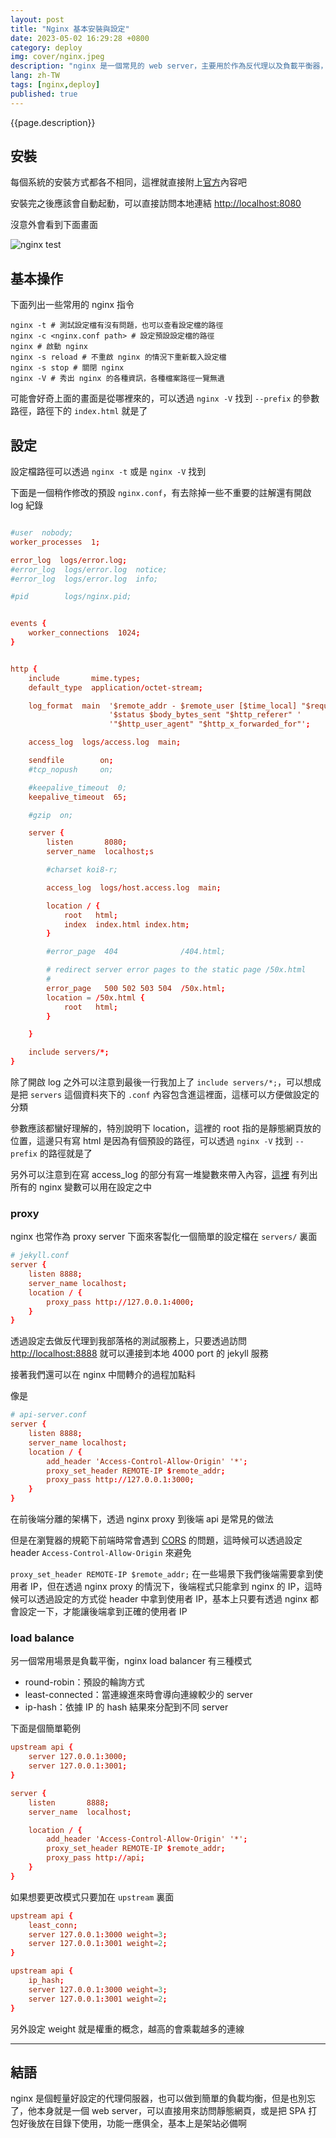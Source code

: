 ```yaml
---
layout: post
title: "Nginx 基本安裝與設定"
date: 2023-05-02 16:29:28 +0800
category: deploy
img: cover/nginx.jpeg
description: "nginx 是一個常見的 web server，主要用於作為反代理以及負載平衡器，不過本身也可以做一些請求的前處理，以供後面的程式使用，簡單紀錄下安裝與設定，也會用 netcat 做個簡單的測試"
lang: zh-TW
tags: [nginx,deploy]
published: true
---
```


{{page.description}}

## 安裝

每個系統的安裝方式都各不相同，這裡就直接附上[官方](https://www.nginx.com/resources/wiki/start/topics/tutorials/install/)內容吧

安裝完之後應該會自動起動，可以直接訪問本地連結 [http://localhost:8080](http://localhost:8080)

沒意外會看到下面畫面

![nginx test]({{site.baseurl}}/assets/img/nginx-index.png)

## 基本操作

下面列出一些常用的 nginx 指令

```shell
nginx -t # 測試設定檔有沒有問題，也可以查看設定檔的路徑
nginx -c <nginx.conf path> # 設定預設設定檔的路徑
nginx # 啟動 nginx
nginx -s reload # 不重啟 nginx 的情況下重新載入設定檔
nginx -s stop # 關閉 nginx
nginx -V # 秀出 nginx 的各種資訊，各種檔案路徑一覽無遺
```

可能會好奇上面的畫面是從哪裡來的，可以透過 `nginx -V` 找到 `--prefix` 的參數路徑，路徑下的 `index.html` 就是了

## 設定

設定檔路徑可以透過 `nginx -t` 或是 `nginx -V` 找到

下面是一個稍作修改的預設 `nginx.conf`，有去除掉一些不重要的註解還有開啟 log 紀錄

```conf

#user  nobody;
worker_processes  1;

error_log  logs/error.log;
#error_log  logs/error.log  notice;
#error_log  logs/error.log  info;

#pid        logs/nginx.pid;


events {
    worker_connections  1024;
}


http {
    include       mime.types;
    default_type  application/octet-stream;

    log_format  main  '$remote_addr - $remote_user [$time_local] "$request" '
                      '$status $body_bytes_sent "$http_referer" '
                      '"$http_user_agent" "$http_x_forwarded_for"';

    access_log  logs/access.log  main;

    sendfile        on;
    #tcp_nopush     on;

    #keepalive_timeout  0;
    keepalive_timeout  65;

    #gzip  on;

    server {
        listen       8080;
        server_name  localhost;s

        #charset koi8-r;

        access_log  logs/host.access.log  main;

        location / {
            root   html;
            index  index.html index.htm;
        }

        #error_page  404              /404.html;

        # redirect server error pages to the static page /50x.html
        #
        error_page   500 502 503 504  /50x.html;
        location = /50x.html {
            root   html;
        }

    }

    include servers/*;
}
```

除了開啟 log 之外可以注意到最後一行我加上了 `include servers/*;`，可以想成是把 `servers` 這個資料夾下的 `.conf` 內容包含進這裡面，這樣可以方便做設定的分類

參數應該都蠻好理解的，特別說明下 location，這裡的 root 指的是靜態網頁放的位置，這邊只有寫 html 是因為有個預設的路徑，可以透過 `nginx -V` 找到 `--prefix` 的路徑就是了

另外可以注意到在寫 access_log 的部分有寫一堆變數來帶入內容，[這裡](https://www.javatpoint.com/nginx-variables) 有列出所有的 nginx 變數可以用在設定之中

### proxy

nginx 也常作為 proxy server 下面來客製化一個簡單的設定檔在 `servers/` 裏面

```conf
# jekyll.conf
server {
    listen 8888;
    server_name localhost;
    location / {
        proxy_pass http://127.0.0.1:4000;
    }
}
```

透過設定去做反代理到我部落格的測試服務上，只要透過訪問 [http://localhost:8888](http://localhost:8888) 就可以連接到本地 4000 port 的 jekyll 服務

接著我們還可以在 nginx 中間轉介的過程加點料

像是

```conf
# api-server.conf
server {
    listen 8888;
    server_name localhost;
    location / {
        add_header 'Access-Control-Allow-Origin' '*';
        proxy_set_header REMOTE-IP $remote_addr;
        proxy_pass http://127.0.0.1:3000;
    }
}
```

在前後端分離的架構下，透過 nginx proxy 到後端 api 是常見的做法

但是在瀏覽器的規範下前端時常會遇到 [CORS](https://developer.mozilla.org/zh-TW/docs/Web/HTTP/CORS) 的問題，這時候可以透過設定 header `Access-Control-Allow-Origin` 來避免

`proxy_set_header REMOTE-IP $remote_addr;` 在一些場景下我們後端需要拿到使用者 IP，但在透過 nginx proxy 的情況下，後端程式只能拿到 nginx 的 IP，這時候可以透過設定的方式從 header 中拿到使用者 IP，基本上只要有透過 nginx 都會設定一下，才能讓後端拿到正確的使用者 IP

### load balance

另一個常用場景是負載平衡，nginx load balancer 有三種模式

+ round-robin：預設的輪詢方式
+ least-connected：當連線進來時會導向連線較少的 server
+ ip-hash：依據 IP 的 hash 結果來分配到不同 server

下面是個簡單範例

```conf
upstream api {
    server 127.0.0.1:3000;
    server 127.0.0.1:3001;
}

server {
    listen       8888;
    server_name  localhost;

    location / {
        add_header 'Access-Control-Allow-Origin' '*';
        proxy_set_header REMOTE-IP $remote_addr;
        proxy_pass http://api;
    }
}
```

如果想要更改模式只要加在 `upstream` 裏面

```conf
upstream api {
    least_conn;
    server 127.0.0.1:3000 weight=3;
    server 127.0.0.1:3001 weight=2;
}

upstream api {
    ip_hash;
    server 127.0.0.1:3000 weight=3;
    server 127.0.0.1:3001 weight=2;
}
```

另外設定 weight 就是權重的概念，越高的會乘載越多的連線

---

## 結語

nginx 是個輕量好設定的代理伺服器，也可以做到簡單的負載均衡，但是也別忘了，他本身就是一個 web server，可以直接用來訪問靜態網頁，或是把 SPA 打包好後放在目錄下使用，功能一應俱全，基本上是架站必備啊
